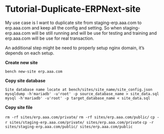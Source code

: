 # Tutorial-Duplicate-ERPNext-site

My use case is I want to duplicate site from staging-erp.aaa.com to erp.aaa.com and keep all the config and setting. So when staging-erp.aaa.com will be still running and will be use for testing and training and erp.aaa.com will be use for real transaction.

An additional step might be need to properly setup nginx domain, it’s depends on each setup.

**Create new site**

```bench new-site erp.aaa.com```


**Copy site database**

```Site database name locate at bench/sites/site_name/site_config.json```
```mysqldump -h'mariadb' -u'root' -p source_database_name > site_data.sql```
```mysql -h'mariadb' -u'root' -p target_database_name < site_data.sql```


**Copy site file**

```rm -rf sites/erp.aaa.com/private/```
```rm -rf sites/erp.aaa.com/public/```
```cp -r sites/staging-erp.aaa.com/private/ sites/erp.aaa.com/private```
```cp -r sites/staging-erp.aaa.com/public/ sites/erp.aaa.com/public```
